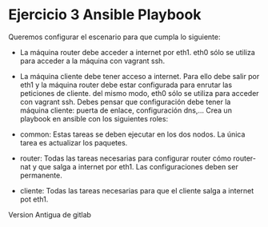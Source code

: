 # Ejercicio 3 Ansible Playbook

Queremos configurar el escenario para que cumpla lo siguiente:

* La máquina router debe acceder a internet por eth1. eth0 sólo se utiliza para acceder a la máquina con vagrant ssh.
* La máquina cliente debe tener acceso a internet. Para ello debe salir por eth1 y la máquina router debe estar configurada para enrutar las peticiones de cliente. del mismo modo, eth0 sólo se utiliza para acceder con vagrant ssh. Debes pensar que configuración debe tener la máquina cliente: puerta de enlace, configuración dns,…
Crea un playbook en ansible con los siguientes roles:

* common: Estas tareas se deben ejecutar en los dos nodos. La única tarea es actualizar los paquetes.
* router: Todas las tareas necesarias para configurar router cómo router-nat y que salga a internet por eth1. Las configuraciones deben ser permanente.
* cliente: Todas las tareas necesarias para que el cliente salga a internet pot eth1.

Version Antigua de gitlab